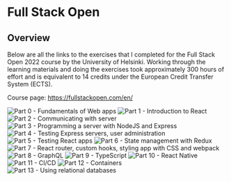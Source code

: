 # Full Stack Open

## Overview
Below are all the links to the exercises that I completed for the Full Stack Open 2022 course by the University of Helsinki. Working through the learning materials and doing the exercises took approximately 300 hours of effort and is equivalent to 14 credits under the European Credit Transfer System (ECTS).

Course page: https://fullstackopen.com/en/

![Part 0 - Fundamentals of Web apps](https://github.com/MartinOvington/fullstack/tree/main/part0)
![Part 1 - Introduction to React](https://github.com/MartinOvington/fullstack/tree/main/part1)
![Part 2 - Communicating with server](https://github.com/MartinOvington/fullstack/tree/main/part2)
![Part 3 - Programming a server with NodeJS and Express](https://github.com/MartinOvington/fullstack-part3)
![Part 4 - Testing Express servers, user administration](https://github.com/MartinOvington/fullstack-part4)
![Part 5 - Testing React apps](https://github.com/MartinOvington/fullstack-part5)
![Part 6 - State management with Redux](https://github.com/MartinOvington/fullstack-part6)
![Part 7 - React router, custom hooks, styling app with CSS and webpack](https://github.com/MartinOvington/fullstack-part7)
![Part 8 - GraphQL](https://github.com/MartinOvington/fullstack-part8)
![Part 9 - TypeScript](https://github.com/MartinOvington/fullstack-part9)
![Part 10 - React Native](https://github.com/MartinOvington/fullstack-part10)
![Part 11 - CI/CD](https://github.com/MartinOvington/phonebook)
![Part 12 - Containers](https://github.com/MartinOvington/fullstack-part12)
![Part 13 - Using relational databases](https://github.com/MartinOvington/fullstack-part13)
